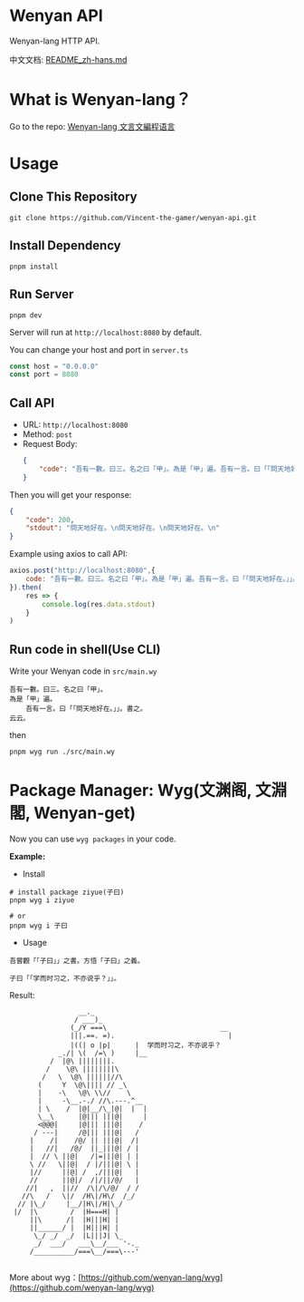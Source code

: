 # Wenyan API
Wenyan-lang HTTP API.

中文文档: [README_zh-hans.md](./README_zh-hans.md)

# What is Wenyan-lang？
Go to the repo: [Wenyan-lang 文言文編程语言](https://github.com/wenyan-lang/wenyan)

# Usage

## Clone This Repository
~~~shell
git clone https://github.com/Vincent-the-gamer/wenyan-api.git
~~~

## Install Dependency
~~~shell
pnpm install
~~~

## Run Server
~~~shell
pnpm dev
~~~

Server will run at `http://localhost:8080` by default.

You can change your host and port in `server.ts`

~~~js
const host = "0.0.0.0"
const port = 8080
~~~

## Call API
* URL: `http://localhost:8080`
* Method: `post`
* Request Body: 
    ~~~json
    {
        "code": "吾有一數。曰三。名之曰「甲」。為是「甲」遍。吾有一言。曰「「問天地好在。」」。書之。云云。"
    }
    ~~~
Then you will get your response:
~~~json
{
	"code": 200,
	"stdout": "問天地好在。\n問天地好在。\n問天地好在。\n"
}
~~~

Example using axios to call API:
~~~js
axios.post("http://localhost:8080",{
    code: "吾有一數。曰三。名之曰「甲」。為是「甲」遍。吾有一言。曰「「問天地好在。」」。書之。云云。"
}).then(
    res => {
        console.log(res.data.stdout)
    }
)
~~~

## Run code in shell(Use CLI)
Write your Wenyan code in `src/main.wy`
```
吾有一數。曰三。名之曰「甲」。
為是「甲」遍。
    吾有一言。曰「「問天地好在。」」。書之。
云云。
```

then

```shell
pnpm wyg run ./src/main.wy
```

# Package Manager: Wyg(文渊阁, 文淵閣, Wenyan-get)

Now you can use `wyg packages` in your code.

**Example:**

* Install
~~~shell
# install package ziyue(子曰)
pnpm wyg i ziyue 

# or 
pnpm wyg i 子曰
~~~

* Usage
~~~
吾嘗觀「「子曰」」之書。方悟「子曰」之義。 

子曰「「学而时习之，不亦说乎？」」。 
~~~

Result:

~~~
                 __._                                    
                / ___)_                                  
               (_/Y ===\                            __  
               |||.==. =).                            |  
               |((| o |p|      |  学而时习之，不亦说乎？
            _./| \(  /=\ )     |__                     
          /  |@\ ||||||||.                              
         /    \@\ ||||||||\                           
        /   \  \@\ ||||||//\                         
       (     Y  \@\|||| // _\                         
       |    -\   \@\ \\//    \                     
       |     -\__.-./ //\.---.^__                      
       | \    /  |@|__/\_|@|  |  |                     
       \__\      |@||| |||@|     |                     
       <@@@|     |@||| |||@|    /                        
      / ---|     /@||| |||@|   /                         
     |    /|    /@/ || |||@|  /|                         
     |   //|   /@/  ||_|||@| / |                         
     |  // \ ||@|   /|=|||@| | |                        
     \ //   \||@|  / |/|||@| \ |                      
     |//     ||@| /  ,/|||@|   |                         
     //      ||@|/  /|/||/@/   |                         
    //|   ,  ||//  /\|/\/@/  / /                       
   //\   /   \|/  /H\|/H\/  /_/                      
  // |\_/     |__/|H\|/H|\_/                          
 |/  |\        /  |H===H| |                             
     ||\      /|  |H|||H| |                             
     ||______/ |  |H|||H| |                              
      \_/ _/  _/  |L|||J| \_                           
      _/  ___/   ___\__/___ '-._                        
     /__________/===\__/===\---'                       
                                                                                    
~~~

More about wyg：[https://github.com/wenyan-lang/wyg](https://github.com/wenyan-lang/wyg)